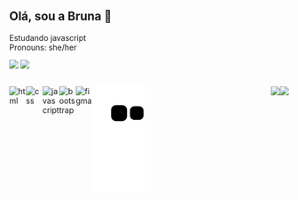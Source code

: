 ## Olá, sou a Bruna 👋


Estudando javascript <br>
Pronouns: she/her

<div>
 <img src="https://github-readme-stats.vercel.app/api?username=BrunaDamazia&theme=github_dark&show_icons=true)">
 <img src="https://github-readme-stats.vercel.app/api/top-langs/?username=BrunaDamazia&theme=github_dark&show_icons=true)">
</div>

<div>
  <img heigh="30" width="30" alt="html" align="left" src="https://cdn.jsdelivr.net/gh/devicons/devicon/icons/html5/html5-original.svg">
  <img heigh="30" width="30" alt="css" align="left" src="https://cdn.jsdelivr.net/gh/devicons/devicon/icons/css3/css3-original.svg">
  <img heigh="30" width="30" alt="javascript" align="left" src="https://cdn.jsdelivr.net/gh/devicons/devicon/icons/javascript/javascript-original.svg">
  <img heigh="30" width="30" alt="bootstrap" align="left" src="https://cdn.jsdelivr.net/gh/devicons/devicon/icons/bootstrap/bootstrap-original.svg">
  <img heigh="30" width="30" alt="figma" align="left"src="https://cdn.jsdelivr.net/gh/devicons/devicon/icons/figma/figma-original.svg" />
 
 ## <a href="https://www.linkedin.com/in/bruna-damazia" target="_blank"><img align="right" src="https://img.shields.io/badge/LinkedIn-0077B5?style=for-the-badge&logo=linkedin&logoColor=white"></a><a href="mailto:brunadamazia.dev@gmail.com"><img align="right" src="https://img.shields.io/badge/-Gmail-%23333?style=for-the-badge&logo=gmail&logoColor=white" target="_blank"></a>
 </div>

![Snake animation](https://github.com/BrunaDamazia/BrunaDamazia/blob/output/github-contribution-grid-snake.svg)
